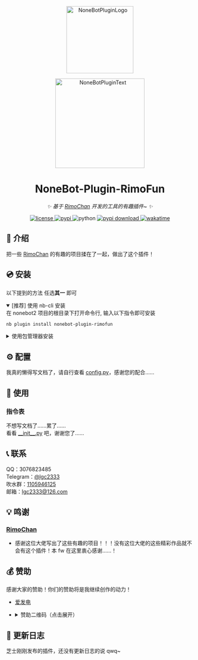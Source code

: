 <!-- markdownlint-disable MD033 MD036 MD041 -->

<div align="center">
  <a href="https://v2.nonebot.dev/store"><img src="https://raw.githubusercontent.com/lgc2333/nonebot-plugin-rimofun/master/readme/rimofun.png" width="180" height="180" alt="NoneBotPluginLogo"></a>
  <br>
  <p><img src="https://raw.githubusercontent.com/A-kirami/nonebot-plugin-template/resources/NoneBotPlugin.svg" width="240" alt="NoneBotPluginText"></p>
</div>

<div align="center">

# NoneBot-Plugin-RimoFun

_✨ 基于 [RimoChan](https://github.com/RimoChan) 开发的工具的有趣插件~ ✨_

<a href="./LICENSE">
    <img src="https://img.shields.io/github/license/lgc2333/nonebot-plugin-rimofun.svg" alt="license">
</a>
<a href="https://pypi.python.org/pypi/nonebot-plugin-rimofun">
    <img src="https://img.shields.io/pypi/v/nonebot-plugin-rimofun.svg" alt="pypi">
</a>
<img src="https://img.shields.io/badge/python-3.8+-blue.svg" alt="python">
<a href="https://pypi.python.org/pypi/nonebot-plugin-rimofun">
  <img src="https://img.shields.io/pypi/dm/nonebot-plugin-rimofun" alt="pypi download">
</a>
<a href="https://wakatime.com/badge/user/b61b0f9a-f40b-4c82-bc51-0a75c67bfccf/project/4a5fe67b-9572-412a-84b8-064ca20f9157">
  <img src="https://wakatime.com/badge/user/b61b0f9a-f40b-4c82-bc51-0a75c67bfccf/project/4a5fe67b-9572-412a-84b8-064ca20f9157.svg" alt="wakatime">
</a>

</div>

## 📖 介绍

把一些 [RimoChan](https://github.com/RimoChan) 的有趣的项目揉在了一起，做出了这个插件！

## 💿 安装

以下提到的方法 任选**其一** 即可

<details open>
<summary>[推荐] 使用 nb-cli 安装</summary>
在 nonebot2 项目的根目录下打开命令行, 输入以下指令即可安装

```bash
nb plugin install nonebot-plugin-rimofun
```

</details>

<details>
<summary>使用包管理器安装</summary>
在 nonebot2 项目的插件目录下, 打开命令行, 根据你使用的包管理器, 输入相应的安装命令

<details>
<summary>pip</summary>

```bash
pip install nonebot-plugin-rimofun
```

</details>
<details>
<summary>pdm</summary>

```bash
pdm add nonebot-plugin-rimofun
```

</details>
<details>
<summary>poetry</summary>

```bash
poetry add nonebot-plugin-rimofun
```

</details>
<details>
<summary>conda</summary>

```bash
conda install nonebot-plugin-rimofun
```

</details>

打开 nonebot2 项目根目录下的 `pyproject.toml` 文件, 在 `[tool.nonebot]` 部分的 `plugins` 项里追加写入

```toml
[tool.nonebot]
plugins = [
    # ...
    "nonebot_plugin_rimofun"
]
```

</details>

## ⚙️ 配置

我真的懒得写文档了，请自行查看 [config.py](nonebot_plugin_rimofun/config.py)，感谢您的配合……

## 🎉 使用

### 指令表

不想写文档了……累了……  
看看 [\_\_init\_\_.py](nonebot_plugin_rimofun/__init__.py) 吧，谢谢您了……

## 📞 联系

QQ：3076823485  
Telegram：[@lgc2333](https://t.me/lgc2333)  
吹水群：[1105946125](https://jq.qq.com/?_wv=1027&k=Z3n1MpEp)  
邮箱：<lgc2333@126.com>

## 💡 鸣谢

### [RimoChan](https://github.com/RimoChan)

- 感谢这位大佬写出了这些有趣的项目！！！没有这位大佬的这些精彩作品就不会有这个插件！本 fw 在这里衷心感谢……！

## 💰 赞助

感谢大家的赞助！你们的赞助将是我继续创作的动力！

- [爱发电](https://afdian.net/@lgc2333)
- <details>
    <summary>赞助二维码（点击展开）</summary>

  ![讨饭](https://raw.githubusercontent.com/lgc2333/ShigureBotMenu/master/src/imgs/sponsor.png)

  </details>

## 📝 更新日志

芝士刚刚发布的插件，还没有更新日志的说 qwq~
